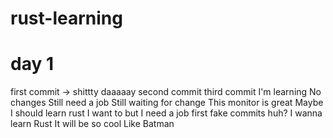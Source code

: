 # rust-learning
# day 1
first commit -> shittty daaaaay
second commit
third commit
I'm learning
No changes Still need a job
Still waiting for change
This monitor is great
Maybe I should learn rust
I want to but I need a job first
fake commits huh?
I wanna learn Rust
It will be so cool
Like Batman

